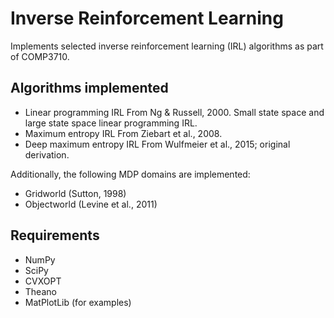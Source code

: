 # Inverse Reinforcement Learning

Implements selected inverse reinforcement learning (IRL) algorithms as part of COMP3710.

## Algorithms implemented

- Linear programming IRL
    From Ng & Russell, 2000. Small state space and large state space linear programming IRL.
- Maximum entropy IRL
    From Ziebart et al., 2008.
- Deep maximum entropy IRL
    From Wulfmeier et al., 2015; original derivation.

Additionally, the following MDP domains are implemented:
- Gridworld (Sutton, 1998)
- Objectworld (Levine et al., 2011)

## Requirements
- NumPy
- SciPy
- CVXOPT
- Theano
- MatPlotLib (for examples)